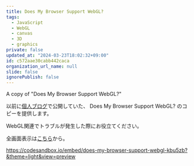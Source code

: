 ```yaml
---
title: Does My Browser Support WebGL?
tags:
  - JavaScript
  - WebGL
  - canvas
  - 3D
  - graphics
private: false
updated_at: "2024-03-23T18:02:32+09:00"
id: c572aae30cabb442caca
organization_url_name: null
slide: false
ignorePublish: false
---
```


A copy of "Does My Browser Support WebGL?"

以前に[個人ブログ](https://bicstone.me)で公開していた、 Does My Browser Support WebGL? のコピーを提供します。

WebGL関連でトラブルが発生した際にお役立てください。

全画面表示は[こちら](https://kbu5zb.csb.app/ "Does My Browser Support WebGL? へのリンク")から。

https://codesandbox.io/embed/does-my-browser-support-webgl-kbu5zb?&theme=light&view=preview
